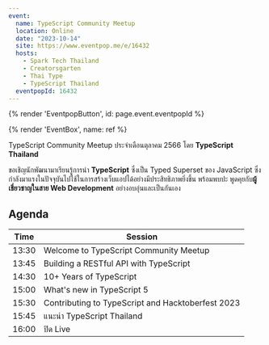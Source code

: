 ```yaml
---
event:
  name: TypeScript Community Meetup
  location: Online
  date: "2023-10-14"
  site: https://www.eventpop.me/e/16432
  hosts:
    - Spark Tech Thailand
    - Creatorsgarten
    - Thai Type
    - TypeScript Thailand
  eventpopId: 16432
---
```


{% render 'EventpopButton', id: page.event.eventpopId %}

{% render 'EventBox', name: ref %}

TypeScript Community Meetup ประจำเดือนตุลาคม 2566 โดย **TypeScript Thailand**

ขอเชิญนักพัฒนามาเรียนรู้การนำ **TypeScript** ซึ่งเป็น Typed Superset ของ JavaScript ซึ่งกำลังมาแรงในปัจจุบันไปใช้ในการสร้างเว็บแอปได้อย่างมีประสิทธิภาพยิ่งขึ้น พร้อมพบปะ พูดคุยกับ**ผู้เชี่ยวชาญในสาย Web Development** อย่างอบอุ่นและเป็นกันเอง

## Agenda

| Time | Session |
| - | - |
| 13:30 | Welcome to TypeScript Community Meetup |
| 13:45 | Building a RESTful API with TypeScript |
| 14:30 | 10+ Years of TypeScript |
| 15:00 | What's new in TypeScript 5 |
| 15:30 | Contributing to TypeScript and Hacktoberfest 2023 |
| 15:45 | แนะนำ TypeScript Thailand |
| 16:00 | ปิด Live |